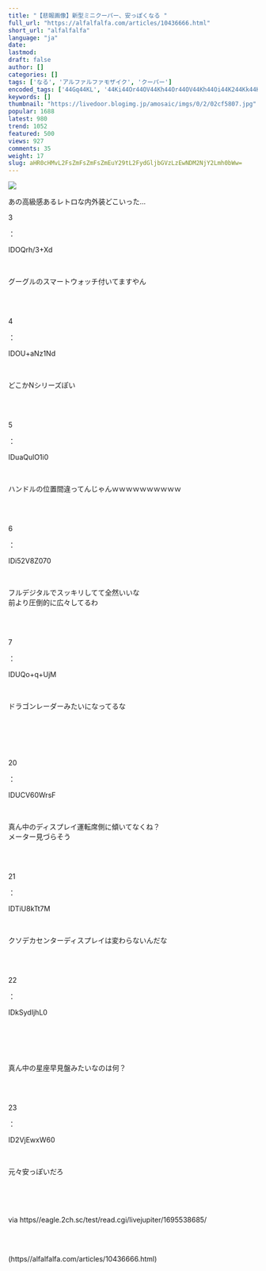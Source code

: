 ```yaml
---
title: "【悲報画像】新型ミニクーパー、安っぽくなる "
full_url: "https://alfalfalfa.com/articles/10436666.html"
short_url: "alfalfalfa"
language: "ja"
date: 
lastmod: 
draft: false
author: []
categories: []
tags: ['なる', 'アルファルファモザイク', 'クーパー']
encoded_tags: ['44Gq44KL', '44Ki44Or44OV44Kh44Or44OV44Kh44Oi44K244Kk44Kv', '44Kv44O844OR44O8']
keywords: []
thumbnail: "https://livedoor.blogimg.jp/amosaic/imgs/0/2/02cf5807.jpg"
popular: 1688
latest: 980
trend: 1052
featured: 500
views: 927
comments: 35
weight: 17
slug: aHR0cHMvL2FsZmFsZmFsZmEuY29tL2FydGljbGVzLzEwNDM2NjY2Lmh0bWw=
---
```


![](https://livedoor.blogimg.jp/amosaic/imgs/0/2/02cf5807.jpg)

<div><p>あの高級感あるレトロな内外装どこいった…</p><p class='res_info'><p class='res_num'>3</p>：<p class='res_name'></p><p class='res_matome'><p class='res_id'>IDOQrh/3+Xd</p></p></p><br> <p class='res_body'>グーグルのスマートウォッチ付いてますやん</p><br> <br> <p class='res_info'><p class='res_num'>4</p>：<p class='res_name'></p><p class='res_matome'><p class='res_id'>IDOU+aNz1Nd</p></p></p><br> <p class='res_body'>どこかNシリーズぽい</p><br> <br> <p class='res_info'><p class='res_num'>5</p>：<p class='res_name'></p><p class='res_matome'><p class='res_id'>IDuaQulO1i0</p></p></p><br> <p class='res_body'>ハンドルの位置間違ってんじゃんｗｗｗｗｗｗｗｗｗｗ</p><br> <br> <p class='res_info'><p class='res_num'>6</p>：<p class='res_name'></p><p class='res_matome'><p class='res_id'>IDi52V8Z070</p></p></p><br> <p class='res_body'>フルデジタルでスッキリしてて全然いいな<br> 前より圧倒的に広々してるわ</p><br> <br> <p class='res_info'><p class='res_num'>7</p>：<p class='res_name'></p><p class='res_matome'><p class='res_id'>IDUQo+q+UjM</p></p></p><br> <p class='res_body'>ドラゴンレーダーみたいになってるな</p><br> <br> <br> <br> <p class='res_info'><p class='res_num'>20</p>：<p class='res_name'></p><p class='res_matome'><p class='res_id'>IDUCV60WrsF</p></p></p><br> <p class='res_body'>真ん中のディスプレイ運転席側に傾いてなくね？<br> メーター見づらそう</p><br> <br> <p class='res_info'><p class='res_num'>21</p>：<p class='res_name'></p><p class='res_matome'><p class='res_id'>IDTiU8kTt7M</p></p></p><br> <p class='res_body'>クソデカセンターディスプレイは変わらないんだな</p><br> <br> <p class='res_info'><p class='res_num'>22</p>：<p class='res_name'></p><p class='res_matome'><p class='res_id'>IDkSydIjhL0</p></p></p><br> <br> <p class='in_ads'></p><br> <p>真ん中の星座早見盤みたいなのは何？</p><br> <br> <p class='res_info'><p class='res_num'>23</p>：<p class='res_name'></p><p class='res_matome'><p class='res_id'>ID2VjEwxW60</p></p></p><br> <p class='res_body'>元々安っぽいだろ</p><br> <br> <br> <p class='in_ads'></p><p class='via'>via https//eagle.2ch.sc/test/read.cgi/livejupiter/1695538685/</p><br> <br> </div>

(https//alfalfalfa.com/articles/10436666.html)

